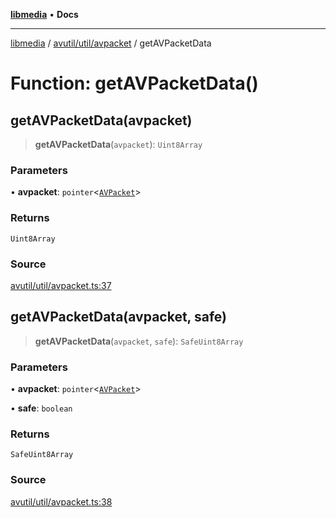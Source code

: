 [**libmedia**](../../../../README.md) • **Docs**

***

[libmedia](../../../../README.md) / [avutil/util/avpacket](../README.md) / getAVPacketData

# Function: getAVPacketData()

## getAVPacketData(avpacket)

> **getAVPacketData**(`avpacket`): `Uint8Array`

### Parameters

• **avpacket**: `pointer`\<[`AVPacket`](../../../struct/avpacket/classes/AVPacket.md)\>

### Returns

`Uint8Array`

### Source

[avutil/util/avpacket.ts:37](https://github.com/zhaohappy/libmedia/blob/87bf8029d8be58d5035a3f4dc7037c25d1ac371b/src/avutil/util/avpacket.ts#L37)

## getAVPacketData(avpacket, safe)

> **getAVPacketData**(`avpacket`, `safe`): `SafeUint8Array`

### Parameters

• **avpacket**: `pointer`\<[`AVPacket`](../../../struct/avpacket/classes/AVPacket.md)\>

• **safe**: `boolean`

### Returns

`SafeUint8Array`

### Source

[avutil/util/avpacket.ts:38](https://github.com/zhaohappy/libmedia/blob/87bf8029d8be58d5035a3f4dc7037c25d1ac371b/src/avutil/util/avpacket.ts#L38)
